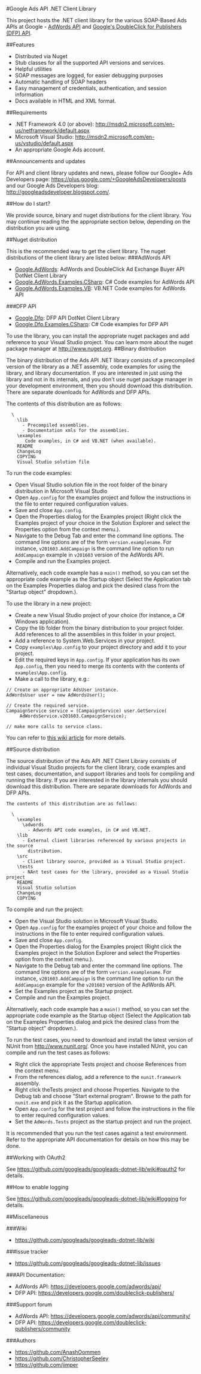 #Google Ads API .NET Client Library

This project hosts the .NET client library for the various SOAP-Based Ads APIs at Google -
 [AdWords API](//developers.google.com/adwords/api) and
 [Google's DoubleClick for Publishers (DFP) API](//developers.google.com/doubleclick-publishers).

##Features
- Distributed via Nuget
- Stub classes for all the supported API versions and services.
- Helpful utilities
- SOAP messages are logged, for easier debugging purposes
- Automatic handling of SOAP headers
- Easy management of credentials, authentication, and session information
- Docs available in HTML and XML format.

##Requirements

- .NET Framework 4.0 (or above): http://msdn2.microsoft.com/en-us/netframework/default.aspx
- Microsoft Visual Studio: http://msdn2.microsoft.com/en-us/vstudio/default.aspx
- An appropriate Google Ads account.

##Announcements and updates

For API and client library updates and news, please follow our Google+ Ads Developers page:
https://plus.google.com/+GoogleAdsDevelopers/posts and our Google Ads Developers blog:
http://googleadsdeveloper.blogspot.com/.

##How do I start?

We provide source, binary and nuget distributions for the client library. You may continue reading
the the appropriate section below, depending on the distribution you are using.

##Nuget distribution

This is the recommended way to get the client library. The nuget distributions of the client library
 are listed below:
###AdWords API

- [Google.AdWords](https://www.nuget.org/packages/Google.AdWords/): AdWords and DoubleClick Ad
 Exchange Buyer API DotNet Client Library
- [Google.AdWords.Examples.CSharp](https://www.nuget.org/packages/Google.AdWords.Examples.CSharp/):
 C# Code examples for AdWords API
- [Google.AdWords.Examples.VB](https://www.nuget.org/packages/Google.AdWords.Examples.VB/):
 VB.NET Code examples for AdWords API

###DFP API

- [Google.Dfp](https://www.nuget.org/packages/Google.Dfp/): DFP API DotNet Client Library
- [Google.Dfp.Examples.CSharp](https://www.nuget.org/packages/Google.Dfp.Examples.CSharp/):
 C# Code examples for DFP API

To use the library, you can install the appropriate nuget packages and add reference to your Visual
 Studio project. You can learn more about the nuget package manager at http://www.nuget.org.
##Binary distribution

The binary distribution of the Ads API .NET library consists of a precompiled version of the
 library as a .NET assembly, code examples for using the library, and library documentation.
 If you are interested in just using the library and not in its internals, and you don't use
 nuget package manager in your development environment, then you should download this distribution.
 There are separate downloads for AdWords and DFP APIs.

The contents of this distribution are as follows:
```
  \
    \lib
      - Precompiled assemblies.
      - Documentation xmls for the assemblies.
    \examples
       Code examples, in C# and VB.NET (when available).
    README
    ChangeLog
    COPYING
    Visual Studio solution file
```
To run the code examples:

- Open Visual Studio solution file in the root folder of the binary distribution in Microsoft
 Visual Studio
- Open `App.config` for the examples project and follow the instructions in the file to enter
 required configuration values.
- Save and close `App.config`.
- Open the Properties dialog for the Examples project (Right click the Examples project of your
 choice in the Solution Explorer and select the Properties option from the context menu.).
- Navigate to the Debug Tab and enter the command line options. The command line options are of
 the form `version.examplename`. For instance, `v201603.AddCampaign` is the command line option to
 run `AddCampaign` example in `v201603` version of the AdWords API.
- Compile and run the Examples project.

Alternatively, each code example has a `main()` method, so you can set the appropriate code example
 as the Startup object (Select the Application tab on the Examples Properties dialog and pick
 the desired class from the "Startup object" dropdown.).

To use the library in a new project:

- Create a new Visual Studio project of your choice (for instance, a C# Windows application).
- Copy the lib folder from the binary distribution to your project folder. Add references to all
 the assemblies in this folder in your project.
- Add a reference to System.Web.Services in your project.
- Copy `examples\App.config` to your project directory and add it to your project.
- Edit the required keys in `App.config`. If your application has its own `App.config`, then you
 need to merge its contents with the contents of `examples\App.config`.
- Make a call to the library, e.g.:

```
// Create an appropriate AdsUser instance.
AdWordsUser user = new AdWordsUser();

// Create the required service.
CampaignService service = (CampaignService) user.GetService(
     AdWordsService.v201603.CampaignService);

// make more calls to service class.
```
You can refer to [this wiki article](//github.com/googleads/googleads-dotnet-lib/wiki/Getting-Started) for
 more details.

##Source distribution

The source distribution of the Ads API .NET Client Library consists of individual Visual Studio
 projects for the client library, code examples and test cases, documentation, and support
 libraries and tools for compiling and running the library. If you are interested in the
 library internals you should download this distribution. There are separate downloads for
 AdWords and DFP APIs.

```
The contents of this distribution are as follows:

  \
    \examples
      \adwords
        - Adwords API code examples, in C# and VB.NET.
    \lib
      - External client libraries referenced by various projects in the source
        distribution.
    \src
      - Client library source, provided as a Visual Studio project.
    \tests
      - NAnt test cases for the library, provided as a Visual Studio project
    README
    Visual Studio solution
    ChangeLog
    COPYING
```

To compile and run the project:

- Open the Visual Studio solution in Microsoft Visual Studio.
- Open `App.config` for the examples project of your choice and follow the instructions in the
 file to enter required configuration values.
- Save and close `App.config`.
- Open the Properties dialog for the Examples project (Right click the Examples project in the
 Solution Explorer and select the Properties option from the context menu.).
- Navigate to the Debug tab and enter the command line options. The command line options are of
 the form `version.examplename`. For instance, `v201603.AddCampaign` is the command line option
 to run the `AddCampaign` example for the `v201603` version of the AdWords API.
- Set the Examples project as the Startup project.
- Compile and run the Examples project.

Alternatively, each code example has a `main()` method, so you can set the appropriate code
 example as the Startup object (Select the Application tab on the Examples Properties dialog and
 pick the desired class from the "Startup object" dropdown.).

To run the test cases, you need to download and install the latest version of NUnit from
 http://www.nunit.org/. Once you have installed NUnit, you can compile and run the test cases
 as follows:

- Right click the appropriate Tests project and choose References from the context menu.
- From the references dialog, add a reference to the `nunit.framework` assembly.
- Right click theTests project and choose Properties. Navigate to the Debug tab and choose
 "Start external program". Browse to the path for `nunit.exe` and pick it as the Startup
 application.
- Open `App.config` for the test project and follow the instructions in the file to enter
 required configuration values.
- Set the `AdWords.Tests` project as the startup project and run the project.

It is recommended that you run the test cases against a test environment. Refer to the
 appropriate API documentation for details on how this may be done.

##Working with OAuth2

See https://github.com/googleads/googleads-dotnet-lib/wiki#oauth2 for details.

##How to enable logging

See https://github.com/googleads/googleads-dotnet-lib/wiki#logging for details. 
 
##Miscellaneous

###Wiki
- https://github.com/googleads/googleads-dotnet-lib/wiki

###Issue tracker
- https://github.com/googleads/googleads-dotnet-lib/issues

###API Documentation:
- AdWords API: https://developers.google.com/adwords/api/
- DFP API: https://developers.google.com/doubleclick-publishers/

###Support forum
- AdWords API: https://developers.google.com/adwords/api/community/
- DFP API: https://developers.google.com/doubleclick-publishers/community

###Authors
- https://github.com/AnashOommen
- https://github.com/ChristopherSeeley
- https://github.com/jimper
